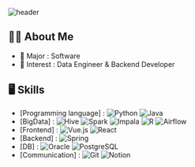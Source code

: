 ![header](https://capsule-render.vercel.app/api?type=waving&color=FFFF99&height=300&section=header&text=Hi👋%20I'm%20seo%20hee😄&fontSize=50&animation=fadeIn&fontAlignY=30&desc=Thank%20you%20for%20your%20visiting!!&descAlignY=51&descAlign=50)

## 🙋‍♀️ About Me
- 🔭 Major : Software
- 🌱 Interest : Data Engineer & Backend Developer




## 🖥️ Skills
- [Programming language] : ![Python](https://img.shields.io/badge/-Python-3776AB?style=flat&logo=Python&logoColor=white) ![Java](https://img.shields.io/badge/-Java-007396?style=flat&logo=Java&logoColor=white)
- [BigData] : ![Hive](https://img.shields.io/badge/-Hive-FBAF00?style=flat&logo=Apache-Hive&logoColor=white) ![Spark](https://img.shields.io/badge/-Spark-E25A1C?style=flat&logo=Apache-S) ![Impala](https://img.shields.io/badge/-Impala-5B4638?style=flat&logo=Apache-Impala&logoColor=white) ![R](https://img.shields.io/badge/-R-276DC3?style=flat&logo=r&logoColor=white) ![Airflow](https://img.shields.io/badge/-Airflow-017CEE?style=flat&logo=Apache-Airflow&logoColor=white)
- [Frontend] : ![Vue.js](https://img.shields.io/badge/-Vue.js-4FC08D?style=flat&logo=Vue.js&logoColor=white) ![React](https://img.shields.io/badge/-React-61DAFB?style=flat&logo=React&logoColor=white)
- [Backend] : ![Spring](https://img.shields.io/badge/-Spring-6DB33F?style=flat&logo=Spring&logoColor=white)
- [DB] : ![Oracle](https://img.shields.io/badge/-Oracle-F80000?style=flat&logo=Oracle&logoColor=white)
 ![PostgreSQL](https://img.shields.io/badge/-PostgreSQL-336791?style=flat&logo=postgresql&logoColor=white)
- [Communication] : ![Git](https://img.shields.io/badge/-Git-F05032?style=flat&logo=git&logoColor=white) ![Notion](https://img.shields.io/badge/-Notion-000000?style=flat&logo=Notion&logoColor=white)

